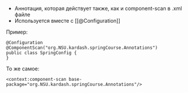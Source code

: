 * Аннотация, которая действует также, как и component-scan в .xml файле
* Используется вместе с [[@Configuration]]

Пример:

	@Configuration  
	@ComponentScan("org.NSU.kardash.springCourse.Annotations")  
	public class SpringConfig {  
	}

То же самое:

	<context:component-scan base-package="org.NSU.kardash.springCourse.Annotations"/>